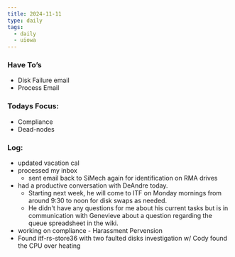```yaml
---
title: 2024-11-11
type: daily
tags:
  - daily
  - uiowa
---
```


### **Have To’s**

- Disk Failure email
- Process Email

### Todays Focus:

- Compliance
- Dead-nodes

### Log:

- updated vacation cal
- processed my inbox
    - sent email back to SiMech again for identification on RMA drives
- had a productive conversation with DeAndre today.
    - Starting next week, he will come to ITF on Monday mornings from around 9:30 to noon for disk swaps as needed.
    - He didn't have any questions for me about his current tasks but is in communication with Genevieve about a question regarding the queue spreadsheet in the wiki.
- working on compliance - Harassment Pervension
- Found itf-rs-store36 with two faulted disks investigation w/ Cody found the CPU over heating